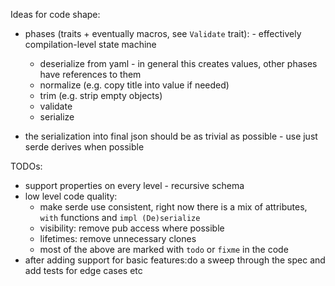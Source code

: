 Ideas for code shape:

* phases (traits + eventually macros, see `Validate` trait): - effectively compilation-level state machine
  * deserialize from yaml - in general this creates values, other phases have references to them
  * normalize (e.g. copy title into value if needed)
  * trim (e.g. strip empty objects)
  * validate
  * serialize

* the serialization into final json should be as trivial as possible - use just serde derives when possible
  
TODOs:
* support properties on every level - recursive schema
* low level code quality: 
  * make serde use consistent, right now there is a mix of attributes, `with` functions and `impl (De)serialize`
  * visibility: remove pub access where possible
  * lifetimes: remove unnecessary clones
  * most of the above are marked with `todo` or `fixme` in the code
* after adding support for basic features:do a sweep through the spec and add tests for edge cases etc